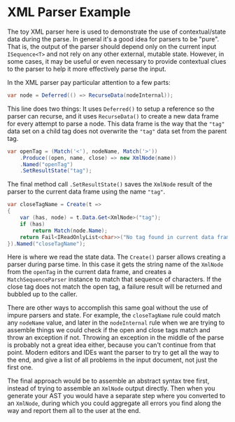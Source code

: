 ﻿# XML Parser Example

The toy XML parser here is used to demonstrate the use of contextual/state data during the parse. In general it's a good idea for parsers to be "pure". That is, the output of the parser should depend only on the current input `ISequence<T>` and not rely on any other external, mutable state. However, in some cases, it may be useful or even necessary to provide contextual clues to the parser to help it more effectively parse the input.

In the XML parser pay particular attention to a few parts:

```csharp
var node = Deferred(() => RecurseData(nodeInternal));
``` 

This line does two things: It uses `Deferred()` to setup a reference so the parser can recurse, and it uses `RecurseData()` to create a new data frame for every attempt to parse a node. This data frame is the way that the `"tag"` data set on a child tag does not overwrite the `"tag"` data set from the parent tag.

```csharp
var openTag = (Match('<'), nodeName, Match('>'))
    .Produce((open, name, close) => new XmlNode(name))
    .Named("openTag")
    .SetResultState("tag");
```

The final method call `.SetResultState()` saves the `XmlNode` result of the parser to the current data frame using the name `"tag"`.

```csharp
var closeTagName = Create(t =>
{
    var (has, node) = t.Data.Get<XmlNode>("tag");
    if (has)
        return Match(node.Name);
    return Fail<IReadOnlyList<char>>("No tag found in current data frame");
}).Named("closeTagName");
```

Here is where we read the state data. The `Create()` parser allows creating a parser during parse time. In this case it gets the string name of the `XmlNode` from the `openTag` in the current data frame, and creates a `MatchSequenceParser` instance to match that sequence of characters. If the close tag does not match the open tag, a failure result will be returned and bubbled up to the caller.

There are other ways to accomplish this same goal without the use of impure parsers and state. For example, the `closeTagName` rule could match any `nodeName` value, and later in the `nodeInternal` rule when we are trying to assemble things we could check if the open and close tags match and throw an exception if not. Throwing an exception in the middle of the parse is probably not a great idea either, because you can't continue from that point. Modern editors and IDEs want the parser to try to get all the way to the end, and give a list of all problems in the input document, not just the first one.

The final approach would be to assemble an abstract syntax tree first, instead of trying to assemble an `XmlNode` output directly. Then when you generate your AST you would have a separate step where you converted to an `XmlNode`, during which you could aggregate all errors you find along the way and report them all to the user at the end.